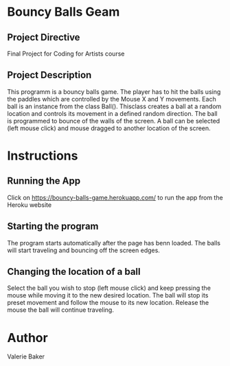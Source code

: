 # Bouncy Balls Geam

## Project Directive

Final Project for Coding for Artists course

## Project Description

This programm is a bouncy balls game. The player has to hit the balls using the paddles
which are controlled by the Mouse X and Y movements.  Each ball is an instance from the class Ball(). 
Thisclass creates a ball at a random location and controls its movement in a defined random 
direction. The ball is programmed to bounce of the walls of the screen. A ball can be 
selected (left mouse click) and mouse dragged to another location of the screen.
 
# Instructions

## Running the App

Click on <https://bouncy-balls-game.herokuapp.com/> to run the app from the Heroku website

## Starting the program

The program starts automatically after the page has benn loaded. 
The balls will start traveling and bouncing off the screen edges.

## Changing the location of a ball

Select the ball you wish to stop (left mouse click) and keep pressing the mouse while 
moving it to the new desired location. The ball will stop its preset movement and follow
the mouse to its new location. Release the mouse the ball will continue traveling.

# Author

Valerie Baker

